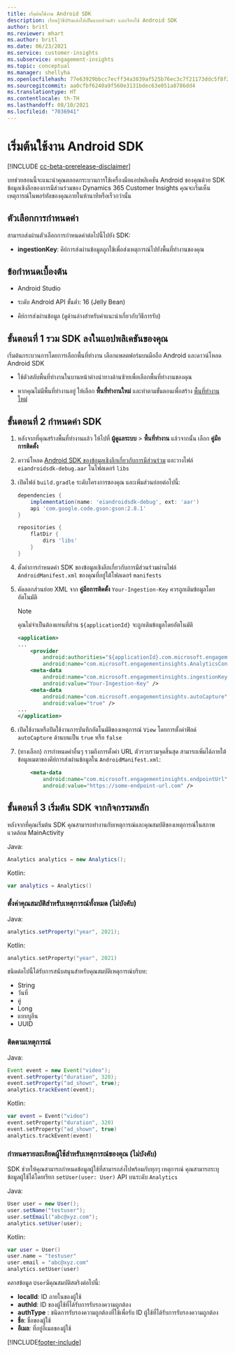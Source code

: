 ```yaml
---
title: เริ่มต้นใช้งาน Android SDK
description: เรียนรู้วิธีปรับแต่งให้เป็นแบบส่วนตัว และเรียกใช้ Android SDK
author: britl
ms.reviewer: mhart
ms.author: britl
ms.date: 06/23/2021
ms.service: customer-insights
ms.subservice: engagement-insights
ms.topic: conceptual
ms.manager: shellyha
ms.openlocfilehash: 77e63929bbcc7ecff34a3839af525b76ec3c7f21173ddc5f8f2d69f11c25c441
ms.sourcegitcommit: aa0cfbf6240a9f560e3131bdec63e051a8786dd4
ms.translationtype: HT
ms.contentlocale: th-TH
ms.lasthandoff: 08/10/2021
ms.locfileid: "7036941"
---
```

# <a name="get-started-with-the-android-sdk"></a>เริ่มต้นใช้งาน Android SDK

[!INCLUDE [cc-beta-prerelease-disclaimer](includes/cc-beta-prerelease-disclaimer.md)]

บทช่วยสอนนี้จะแนะนําคุณตลอดกระบวนการใช้เครื่องมือแอปพลิเคชัน Android ของคุณด้วย SDK ข้อมูลเชิงลึกของการมีส่วนร่วมของ Dynamics 365 Customer Insights คุณจะเริ่มเห็นเหตุการณ์ในพอร์ทัลของคุณภายในห้านาทีหรือเร็วกว่านั้น

## <a name="configuration-options"></a>ตัวเลือกการกำหนดค่า
สามารถส่งผ่านตัวเลือกการกำหนดค่าต่อไปนี้ไปยัง SDK:

- **ingestionKey**: คีย์การส่งผ่านข้อมูลถูกใช้เพื่อส่งเหตุการณ์ไปยังพื้นที่ทำงานของคุณ

## <a name="prerequisites"></a>ข้อกำหนดเบื้องต้น

- Android Studio

- ระดับ Android API ขั้นต่ำ: 16 (Jelly Bean)

- คีย์การส่งผ่านข้อมูล (ดูด้านล่างสำหรับคำแนะนำเกี่ยวกับวิธีการรับ)

## <a name="step-1-integrate-the-sdk-into-your-application"></a>ขั้นตอนที่ 1 รวม SDK ลงในแอปพลิเคชันของคุณ
เริ่มต้นกระบวนการโดยการเลือกพื้นที่ทำงาน เลือกแพลตฟอร์มบนมือถือ Android และดาวน์โหลด Android SDK

- ใช้ตัวสลับพื้นที่ทำงานในบานหน้าต่างนำทางด้านซ้ายเพื่อเลือกพื้นที่ทำงานของคุณ

- หากคุณไม่มีพื้นที่ทำงานอยู่ ให้เลือก **พื้นที่ทำงานใหม่** และทำตามขั้นตอนเพื่อสร้าง [พื้นที่ทำงานใหม่](create-workspace.md)

## <a name="step-2-configure-the-sdk"></a>ขั้นตอนที่ 2 กำหนดค่า SDK

1. หลังจากที่คุณสร้างพื้นที่ทำงานแล้ว ให้ไปที่ **ผู้ดูแลระบบ** > **พื้นที่ทำงาน** แล้วจากนั้น เลือก **คู่มือการติดตั้ง** 

1. ดาวน์โหลด [Android SDK ของข้อมูลเชิงลึกเกี่ยวกับการมีส่วนร่วม](https://download.pi.dynamics.com/sdk/EI-SDKs/ei-android-sdk.zip) และวางไฟล์ `eiandroidsdk-debug.aar` ในโฟลเดอร์ `libs`

1. เปิดไฟล์ `build.gradle` ระดับโครงการของคุณ และเพิ่มส่วนย่อยต่อไปนี้:
    ```gradle
    dependencies {
        implementation(name: 'eiandroidsdk-debug', ext: 'aar')
        api 'com.google.code.gson:gson:2.8.1'
    }

    repositories {
        flatDir {
            dirs 'libs'
        }
    }
    ```

1. ตั้งค่าการกำหนดค่า SDK ของข้อมูลเชิงลึกเกี่ยวกับการมีส่วนร่วมผ่านไฟล์ `AndroidManifest.xml` ของคุณที่อยู่ใต้โฟลเดอร์ `manifests` 
1. คัดลอกส่วนย่อย XML จาก **คู่มือการติดตั้ง** `Your-Ingestion-Key` ควรถูกเติมข้อมูลโดยอัตโนมัติ

   > [!NOTE]
   > คุณไม่จำเป็นต้องแทนที่ส่วน `${applicationId}` จะถูกเติมข้อมูลโดยอัตโนมัติ
   

   ```xml
   <application>
   ...
       <provider
           android:authorities="${applicationId}.com.microsoft.engagementinsights.AnalyticsContentProvider"
           android:name="com.microsoft.engagementinsights.AnalyticsContentProvider" />
       <meta-data
           android:name="com.microsoft.engagementinsights.ingestionKey"
           android:value="Your-Ingestion-Key" />
       <meta-data
           android:name="com.microsoft.engagementinsights.autoCapture"
           android:value="true" />
   ...
   </application>
   ```

1. เปิดใช้งานหรือปิดใช้งานการบันทึกอัตโนมัติของเหตุการณ์ `View` โดยการตั้งค่าฟิลด์ `autoCapture` ด้านบนเป็น `true` หรือ `false`

1. (ทางเลือก) การกำหนดค่าอื่นๆ รวมถึงการตั้งค่า URL ตัวรวบรวมจุดสิ้นสุด สามารถเพิ่มได้ภายใต้ข้อมูลเมตาของคีย์การส่งผ่านข้อมูลใน `AndroidManifest.xml`:
    ```xml
        <meta-data
            android:name="com.microsoft.engagementinsights.endpointUrl"
            android:value="https://some-endpoint-url.com" />
    ```

## <a name="step-3-initialize-the-sdk-from-mainactivity"></a>ขั้นตอนที่ 3 เริ่มต้น SDK จากกิจกรรมหลัก 

หลังจากที่คุณเริ่มต้น SDK คุณสามารถทำงานกับเหตุการณ์และคุณสมบัติของเหตุการณ์ในสภาพแวดล้อม MainActivity

    
Java:
```java
Analytics analytics = new Analytics();
```

Kotlin:
```kotlin
var analytics = Analytics()
```

### <a name="set-property-for-all-events-optional"></a>ตั้งค่าคุณสมบัติสำหรับเหตุการณ์ทั้งหมด (ไม่บังคับ)
    
Java:
```java
analytics.setProperty("year", 2021);
```

Kotlin:
```kotlin
analytics.setProperty("year", 2021)
```

ชนิดต่อไปนี้ได้รับการสนับสนุนสำหรับคุณสมบัติเหตุการณ์บริบท:
- String
- วันที่
- คู่
- Long
- แบบบูลีน
- UUID

### <a name="track-an-event"></a>ติดตามเหตุการณ์

Java:
```java
Event event = new Event("video");
event.setProperty("duration", 320);
event.setProperty("ad_shown", true);
analytics.trackEvent(event);
```

Kotlin:
```kotlin
var event = Event("video")
event.setProperty("duration", 320)
event.setProperty("ad_shown", true)
analytics.trackEvent(event)
```

### <a name="set-user-details-for-your-event-optional"></a>กำหนดรายละเอียดผู้ใช้สำหรับเหตุการณ์ของคุณ (ไม่บังคับ)

SDK ช่วยให้คุณสามารถกำหนดข้อมูลผู้ใช้ที่สามารถส่งไปพร้อมกับทุกๆ เหตุการณ์ คุณสามารถระบุข้อมูลผู้ใช้ได้โดยเรียก `setUser(user: User)` API บนระดับ `Analytics`

Java:
```java
User user = new User();
user.setName("testuser");
user.setEmail("abc@xyz.com");
analytics.setUser(user);
```

Kotlin:
```kotlin
var user = User()
user.name = "testuser"
user.email = "abc@xyz.com"
analytics.setUser(user)
```

คลาสข้อมูล `User`มีคุณสมบัติสตริงต่อไปนี้:

- **localId**: ID ภายในของผู้ใช้
- **authId**: ID ของผู้ใช้ที่ได้รับการรับรองความถูกต้อง
- **authType** : ชนิดการรับรองความถูกต้องที่ใช้เพื่อรับ ID ผู้ใช้ที่ได้รับการรับรองความถูกต้อง
- **ชื่อ**: ชื่อของผู้ใช้
- **อีเมล**: ที่อยู่อีเมลของผู้ใช้

[!INCLUDE[footer-include](../includes/footer-banner.md)]
